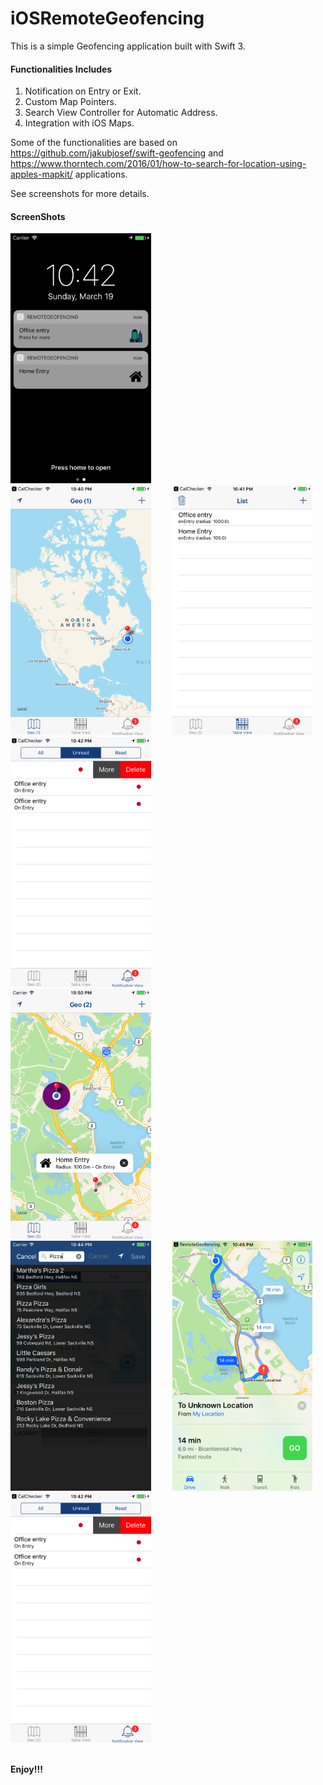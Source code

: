 # iOSRemoteGeofencing

This is a simple Geofencing application built with Swift 3.

#### Functionalities Includes

1) Notification on Entry or Exit.
2) Custom Map Pointers.
3) Search View Controller for Automatic Address.
4) Integration with iOS Maps.


Some of the functionalities are based on https://github.com/jakubjosef/swift-geofencing and https://www.thorntech.com/2016/01/how-to-search-for-location-using-apples-mapkit/ applications.

See screenshots for more details.
#### ScreenShots
<div>
<img src="/images/notification.png?raw=true" height="400" alt="Locked Screen" style="margin-right: 30px">
<img src="/images/home.png?raw=true" height="400" alt="Home" style="margin-right: 30px">
<img src="/images/table.png?raw=true" height="400" alt="Table View Controller">
<img src="/images/notificationtable.png?raw=true" height="400" alt="Notification View Controller">
</div>
<div>
<img src="/images/pointer.png?raw=true" height="400" alt="Custom Pointer" style="margin-right: 30px">
<img src="/images/search.png?raw=true" height="400" alt="Search View Controller" style="margin-right: 30px">
<img src="/images/maps.png?raw=true" height="400" alt="Maps">
</div>
<div>
<img src="/images/notificationtable.png?raw=true" height="400" alt="Notification View Controller">
</div>
<br/>

**Enjoy!!!**




